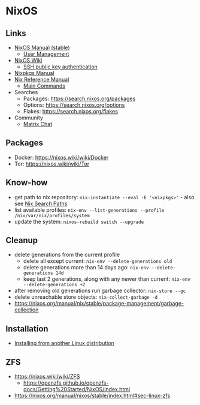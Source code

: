 # NixOS

## Links

- [NixOS Manual (stable)](https://nixos.org/manual/nixos/stable/)
  - [User Management](https://nixos.org/manual/nixos/stable/index.html#sec-user-management)
- [NixOS Wiki](https://nixos.wiki/wiki/Main_Page)
  - [SSH public key authentication](https://nixos.wiki/wiki/SSH_public_key_authentication)
- [Nixpkgs Manual](https://nixos.org/manual/nixpkgs/stable/)
- [Nix Reference Manual](https://nixos.org/manual/nix/stable/)
  - [Main Commands](https://nixos.org/manual/nix/stable/command-ref/main-commands#main-commands)
- Searches
  - Packages: https://search.nixos.org/packages
  - Options: https://search.nixos.org/options
  - Flakes: https://search.nixos.org/flakes
- Community
  - [Matrix Chat](https://matrix.to/#/#community:nixos.org)

## Packages

- Docker: https://nixos.wiki/wiki/Docker
- Tor: https://nixos.wiki/wiki/Tor

## Know-how

- get path to nix repository: `nix-instantiate --eval -E '<nixpkgs>'` - also see [Nix Search Paths](https://nixos.org/guides/nix-pills/nix-search-paths.html)
- list available profiles: `nix-env --list-generations --profile /nix/var/nix/profiles/system`
- update the system: `nixos-rebuild switch --upgrade`

## Cleanup
- delete generations from the current profile
  - delete all except current: `nix-env --delete-generations old`
  - delete generations more than 14 days ago: `nix-env --delete-generations 14d`
  - keep last 2 generations, along with any newer than current: `nix-env --delete-generations +2`
- after removing old generations run garbage collector: `nix-store --gc`
- delete unreachable store objects: `nix-collect-garbage -d`
- <https://nixos.org/manual/nix/stable/package-management/garbage-collection>

## Installation

- [Installing from another Linux distribution](https://nixos.org/manual/nixos/stable/#sec-installing-from-other-distro)

## ZFS

- https://nixos.wiki/wiki/ZFS
  - https://openzfs.github.io/openzfs-docs/Getting%20Started/NixOS/index.html
- https://nixos.org/manual/nixos/stable/index.html#sec-linux-zfs

